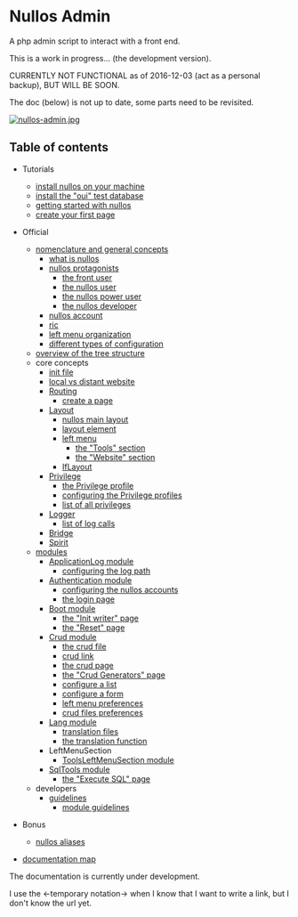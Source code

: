 Nullos Admin
================

A php admin script to interact with a front end.


This is a work in progress... (the development version).

CURRENTLY NOT FUNCTIONAL as of 2016-12-03 (act as a personal backup), BUT WILL BE SOON.

The doc (below) is not up to date, some parts need to be revisited.


[![nullos-admin.jpg](https://s19.postimg.org/xu4mj2uw3/nullos_admin.jpg)](https://postimg.org/image/m50mv43xb/)




Table of contents
--------------------
- Tutorials
    - [install nullos on your machine](https://github.com/lingtalfi/nullos-admin/tree/master/doc/tutorials/install-nullos-on-your-machine.md)
    - [install the "oui" test database](https://github.com/lingtalfi/nullos-admin/tree/master/doc/tutorials/install-oui-database.md)
    - [getting started with nullos](https://github.com/lingtalfi/nullos-admin/tree/master/doc/tutorials/getting-started-with-nullos.md)
    - [create your first page](https://github.com/lingtalfi/nullos-admin/tree/master/doc/tutorials/create-your-first-page.md)
- Official
    - [nomenclature and general concepts](https://github.com/lingtalfi/nullos-admin/tree/master/doc/official/nomenclature-and-general-concepts.md)
        - [what is nullos](https://github.com/lingtalfi/nullos-admin/tree/master/doc/official/nomenclature-and-general-concepts/nullos-admin.md)
        - [nullos protagonists](https://github.com/lingtalfi/nullos-admin/tree/master/doc/official/nomenclature-and-general-concepts/nullos-protagonists.md)
            - [the front user](https://github.com/lingtalfi/nullos-admin/tree/master/doc/official/nomenclature-and-general-concepts/nullos-protagonists/front-user.md)
            - [the nullos user](https://github.com/lingtalfi/nullos-admin/tree/master/doc/official/nomenclature-and-general-concepts/nullos-protagonists/nullos-user.md)
            - [the nullos power user](https://github.com/lingtalfi/nullos-admin/tree/master/doc/official/nomenclature-and-general-concepts/nullos-protagonists/nullos-power-user.md)
            - [the nullos developer](https://github.com/lingtalfi/nullos-admin/tree/master/doc/official/nomenclature-and-general-concepts/nullos-protagonists/nullos-developer.md)
        - [nullos account](https://github.com/lingtalfi/nullos-admin/tree/master/doc/official/nomenclature-and-general-concepts/nullos-account.md)
        - [ric](https://github.com/lingtalfi/nullos-admin/tree/master/doc/official/nomenclature-and-general-concepts/ric.md)
        - [left menu organization](https://github.com/lingtalfi/nullos-admin/tree/master/doc/official/nomenclature-and-general-concepts/left-menu-organization.md)
        - [different types of configuration](https://github.com/lingtalfi/nullos-admin/tree/master/doc/official/nomenclature-and-general-concepts/different-types-of-configuration.md)
    - [overview of the tree structure](https://github.com/lingtalfi/nullos-admin/tree/master/doc/official/overview-of-the-tree-structure.md)
    - core concepts
        - [init file](https://github.com/lingtalfi/nullos-admin/tree/master/doc/official/core-concepts/init-file.md)
        - [local vs distant website](https://github.com/lingtalfi/nullos-admin/tree/master/doc/official/core-concepts/local-vs-distant-website.md)
        - [Routing](https://github.com/lingtalfi/nullos-admin/tree/master/doc/official/core-concepts/routing.md)
            - [create a page](https://github.com/lingtalfi/nullos-admin/tree/master/doc/official/core-concepts/routing/create-page.md)
        - [Layout](https://github.com/lingtalfi/nullos-admin/tree/master/doc/official/core-concepts/layout.md)
            - [nullos main layout](https://github.com/lingtalfi/nullos-admin/tree/master/doc/official/core-concepts/layout/nullos-main-layout.md)
            - [layout element](https://github.com/lingtalfi/nullos-admin/tree/master/doc/official/core-concepts/layout-element.md)
            - [left menu](https://github.com/lingtalfi/nullos-admin/tree/master/doc/official/core-concepts/layout/left-menu.md)
                - [the "Tools" section](https://github.com/lingtalfi/nullos-admin/tree/master/doc/official/core-concepts/layout/left-menu/tools-section.md)            
                - [the "Website" section](https://github.com/lingtalfi/nullos-admin/tree/master/doc/official/core-concepts/layout/left-menu/website-section.md)            
            - [IfLayout](https://github.com/lingtalfi/nullos-admin/tree/master/doc/official/core-concepts/layout/iflayout.md)
        - [Privilege](https://github.com/lingtalfi/nullos-admin/tree/master/doc/official/core-concepts/privilege.md)
            - [the Privilege profile](https://github.com/lingtalfi/nullos-admin/tree/master/doc/official/core-concepts/privilege/privilege-profile.md)
            - [configuring the Privilege profiles](https://github.com/lingtalfi/nullos-admin/tree/master/doc/official/core-concepts/privilege/configuring-privilege-profiles.md)
            - [list of all privileges](https://github.com/lingtalfi/nullos-admin/tree/master/doc/official/core-concepts/privilege/list-of-all-privileges.md)
        - [Logger](https://github.com/lingtalfi/nullos-admin/tree/master/doc/official/core-concepts/logger.md)
            - [list of log calls](https://github.com/lingtalfi/nullos-admin/tree/master/doc/official/core-concepts/logger/list-of-log-calls.md)
        - [Bridge](https://github.com/lingtalfi/nullos-admin/tree/master/doc/official/core-concepts/bridge.md)
        - [Spirit](https://github.com/lingtalfi/nullos-admin/tree/master/doc/official/core-concepts/spirit.md)
    - [modules](https://github.com/lingtalfi/nullos-admin/tree/master/doc/official/modules.md)
        - [ApplicationLog module](https://github.com/lingtalfi/nullos-admin/tree/master/doc/official/modules/applicationlog-module.md)
            - [configuring the log path](https://github.com/lingtalfi/nullos-admin/tree/master/doc/official/modules/applicationlog-module/configuring-log-path.md)
        - [Authentication module](https://github.com/lingtalfi/nullos-admin/tree/master/doc/official/modules/authentication-module.md)
            - [configuring the nullos accounts](https://github.com/lingtalfi/nullos-admin/tree/master/doc/official/modules/authentication-module/configuring-nullos-accounts.md)
            - [the login page](https://github.com/lingtalfi/nullos-admin/tree/master/doc/official/modules/authentication-module/login-page.md)
        - [Boot module](https://github.com/lingtalfi/nullos-admin/tree/master/doc/official/modules/boot-module.md)
            - [the "Init writer" page](https://github.com/lingtalfi/nullos-admin/tree/master/doc/official/modules/boot-module/init-writer-page.md)
            - [the "Reset" page](https://github.com/lingtalfi/nullos-admin/tree/master/doc/official/modules/boot-module/reset-page.md)  
        - [Crud module](https://github.com/lingtalfi/nullos-admin/tree/master/doc/official/modules/crud-module.md)
            - [the crud file](https://github.com/lingtalfi/nullos-admin/tree/master/doc/official/modules/crud-module/crud-file.md)
            - [crud link](https://github.com/lingtalfi/nullos-admin/tree/master/doc/official/modules/crud-module/crud-link.md)
            - [the crud page](https://github.com/lingtalfi/nullos-admin/tree/master/doc/official/modules/crud-module/crud-page.md)
            - [the "Crud Generators" page](https://github.com/lingtalfi/nullos-admin/tree/master/doc/official/modules/crud-module/crud-generators-page.md)
            - [configure a list](https://github.com/lingtalfi/nullos-admin/tree/master/doc/official/modules/crud-module/configure-a-list.md)
            - [configure a form](https://github.com/lingtalfi/nullos-admin/tree/master/doc/official/modules/crud-module/configure-a-form.md)
            - [left menu preferences](https://github.com/lingtalfi/nullos-admin/tree/master/doc/official/modules/crud-module/left-menu-preferences.md)
            - [crud files preferences](https://github.com/lingtalfi/nullos-admin/tree/master/doc/official/modules/crud-module/crud-files-preferences.md)
        - [Lang module](https://github.com/lingtalfi/nullos-admin/tree/master/doc/official/modules/lang-module.md)
            - [translation files](https://github.com/lingtalfi/nullos-admin/tree/master/doc/official/modules/lang-module/translation-files.md)
            - [the translation function](https://github.com/lingtalfi/nullos-admin/tree/master/doc/official/modules/lang-module/translation-function.md)            
        - LeftMenuSection
            - [ToolsLeftMenuSection module](https://github.com/lingtalfi/nullos-admin/tree/master/doc/official/modules/leftmenusection/toolsleftmenusection-module.md)    
        - [SqlTools module](https://github.com/lingtalfi/nullos-admin/tree/master/doc/official/modules/sqltools-module.md)
            - [the "Execute SQL" page](https://github.com/lingtalfi/nullos-admin/tree/master/doc/official/modules/sqltools-module/execute-sql-page.md)
    - developers
        - [guidelines](https://github.com/lingtalfi/nullos-admin/tree/master/doc/official/developers/guidelines.md)
            - [module guidelines](https://github.com/lingtalfi/nullos-admin/tree/master/doc/official/developers/guidelines/module-guidelines.md)

- Bonus
    - [nullos aliases](https://github.com/lingtalfi/nullos-admin/tree/master/doc/bonus/nullos-aliases.md)    
- [documentation map](https://github.com/lingtalfi/nullos-admin/tree/master/doc/documentation-map.md)



The documentation is currently under development.

I use the <-temporary notation-> when I know that I want to write a link, but I don't know the url yet.




